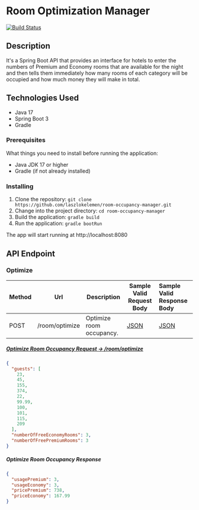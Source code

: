 # Room Optimization Manager

[![Build Status](https://github.com/laszlokelemen/room-occupancy-manager/actions/workflows/build.yml/badge.svg?branch=master)](https://github.com/laszlokelemen/room-occupancy-manager)

## Description

It's a Spring Boot API that provides an interface for hotels to enter the numbers of Premium and Economy rooms that are
available for the night and then tells them immediately how many rooms of each category will be occupied and how much
money they will make in total.

## Technologies Used

- Java 17
- Spring Boot 3
- Gradle

### Prerequisites

What things you need to install before running the application:

- Java JDK 17 or higher
- Gradle (if not already installed)

### Installing

1. Clone the repository: `git clone https://github.com/laszlokelemen/room-occupancy-manager.git`
2. Change into the project directory: `cd room-occupancy-manager`
3. Build the application: `gradle build`
4. Run the application: `gradle bootRun`

The app will start running at http://localhost:8080

## API Endpoint


### Optimize

| Method | Url            | Description              | Sample Valid Request Body | Sample Valid Response Body |
|--------|----------------|--------------------------|---------------------------|:---------------------------|
| POST   | /room/optimize | Optimize room occupancy. | [JSON](#optimizeRequest)  | [JSON](#optimizeResponse)  |

##### <a href="optimizeRequest">Optimize Room Occupancy Request -> /room/optimize</a>

```json
{
  "guests": [
    23,
    45,
    155,
    374,
    22,
    99.99,
    100,
    101,
    115,
    209
  ],
  "numberOfFreeEconomyRooms": 3,
  "numberOfFreePremiumRooms": 3
}
```

##### <a id="optimizeResponse">Optimize Room Occupancy Response</a>

```json
{
  "usagePremium": 3,
  "usageEconomy": 3,
  "pricePremium": 738,
  "priceEconomy": 167.99
}
```